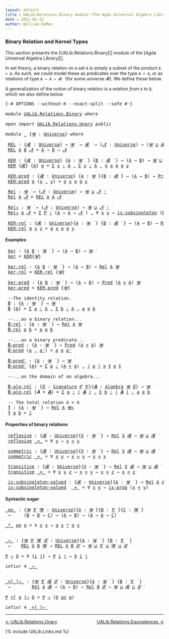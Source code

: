 ```yaml
---
layout: default
title : UALib.Relations.Binary module (The Agda Universal Algebra Library)
date : 2021-01-13
author: William DeMeo
---
```


### <a id="binary-relation-and-kernel-types">Binary Relation and Kernel Types</a>

This section presents the [UALib.Relations.Binary][] module of the [Agda Universal Algebra Library][].

In set theory, a binary relation on a set `A` is simply a subset of the product `A × A`.  As such, we could model these as predicates over the type `A × A`, or as relations of type `A → A → 𝓡 ̇` (for some universe 𝓡). We define these below.

A generalization of the notion of binary relation is a *relation from* `A` *to* `B`, which we also define below.

<pre class="Agda">
<a id="697" class="Symbol">{-#</a> <a id="701" class="Keyword">OPTIONS</a> <a id="709" class="Pragma">--without-K</a> <a id="721" class="Pragma">--exact-split</a> <a id="735" class="Pragma">--safe</a> <a id="742" class="Symbol">#-}</a>

<a id="747" class="Keyword">module</a> <a id="754" href="UALib.Relations.Binary.html" class="Module">UALib.Relations.Binary</a> <a id="777" class="Keyword">where</a>

<a id="784" class="Keyword">open</a> <a id="789" class="Keyword">import</a> <a id="796" href="UALib.Relations.Unary.html" class="Module">UALib.Relations.Unary</a> <a id="818" class="Keyword">public</a>

<a id="826" class="Keyword">module</a> <a id="833" href="UALib.Relations.Binary.html#833" class="Module">_</a> <a id="835" class="Symbol">{</a><a id="836" href="UALib.Relations.Binary.html#836" class="Bound">𝓤</a> <a id="838" class="Symbol">:</a> <a id="840" href="universes.html#551" class="Postulate">Universe</a><a id="848" class="Symbol">}</a> <a id="850" class="Keyword">where</a>

 <a id="858" href="UALib.Relations.Binary.html#858" class="Function">REL</a> <a id="862" class="Symbol">:</a> <a id="864" class="Symbol">{</a><a id="865" href="UALib.Relations.Binary.html#865" class="Bound">𝓡</a> <a id="867" class="Symbol">:</a> <a id="869" href="universes.html#551" class="Postulate">Universe</a><a id="877" class="Symbol">}</a> <a id="879" class="Symbol">→</a> <a id="881" href="UALib.Relations.Binary.html#836" class="Bound">𝓤</a> <a id="883" href="universes.html#758" class="Function Operator">̇</a> <a id="885" class="Symbol">→</a> <a id="887" href="UALib.Relations.Binary.html#865" class="Bound">𝓡</a> <a id="889" href="universes.html#758" class="Function Operator">̇</a> <a id="891" class="Symbol">→</a> <a id="893" class="Symbol">(</a><a id="894" href="UALib.Relations.Binary.html#894" class="Bound">𝓝</a> <a id="896" class="Symbol">:</a> <a id="898" href="universes.html#551" class="Postulate">Universe</a><a id="906" class="Symbol">)</a> <a id="908" class="Symbol">→</a> <a id="910" class="Symbol">(</a><a id="911" href="UALib.Relations.Binary.html#836" class="Bound">𝓤</a> <a id="913" href="Agda.Primitive.html#636" class="Primitive Operator">⊔</a> <a id="915" href="UALib.Relations.Binary.html#865" class="Bound">𝓡</a> <a id="917" href="Agda.Primitive.html#636" class="Primitive Operator">⊔</a> <a id="919" href="UALib.Relations.Binary.html#894" class="Bound">𝓝</a> <a id="921" href="universes.html#527" class="Primitive Operator">⁺</a><a id="922" class="Symbol">)</a> <a id="924" href="universes.html#758" class="Function Operator">̇</a>
 <a id="927" href="UALib.Relations.Binary.html#858" class="Function">REL</a> <a id="931" href="UALib.Relations.Binary.html#931" class="Bound">A</a> <a id="933" href="UALib.Relations.Binary.html#933" class="Bound">B</a> <a id="935" href="UALib.Relations.Binary.html#935" class="Bound">𝓝</a> <a id="937" class="Symbol">=</a> <a id="939" href="UALib.Relations.Binary.html#931" class="Bound">A</a> <a id="941" class="Symbol">→</a> <a id="943" href="UALib.Relations.Binary.html#933" class="Bound">B</a> <a id="945" class="Symbol">→</a> <a id="947" href="UALib.Relations.Binary.html#935" class="Bound">𝓝</a> <a id="949" href="universes.html#758" class="Function Operator">̇</a>

 <a id="953" href="UALib.Relations.Binary.html#953" class="Function">KER</a> <a id="957" class="Symbol">:</a> <a id="959" class="Symbol">{</a><a id="960" href="UALib.Relations.Binary.html#960" class="Bound">𝓡</a> <a id="962" class="Symbol">:</a> <a id="964" href="universes.html#551" class="Postulate">Universe</a><a id="972" class="Symbol">}</a> <a id="974" class="Symbol">{</a><a id="975" href="UALib.Relations.Binary.html#975" class="Bound">A</a> <a id="977" class="Symbol">:</a> <a id="979" href="UALib.Relations.Binary.html#836" class="Bound">𝓤</a> <a id="981" href="universes.html#758" class="Function Operator">̇</a> <a id="983" class="Symbol">}</a> <a id="985" class="Symbol">{</a><a id="986" href="UALib.Relations.Binary.html#986" class="Bound">B</a> <a id="988" class="Symbol">:</a> <a id="990" href="UALib.Relations.Binary.html#960" class="Bound">𝓡</a> <a id="992" href="universes.html#758" class="Function Operator">̇</a> <a id="994" class="Symbol">}</a> <a id="996" class="Symbol">→</a> <a id="998" class="Symbol">(</a><a id="999" href="UALib.Relations.Binary.html#975" class="Bound">A</a> <a id="1001" class="Symbol">→</a> <a id="1003" href="UALib.Relations.Binary.html#986" class="Bound">B</a><a id="1004" class="Symbol">)</a> <a id="1006" class="Symbol">→</a> <a id="1008" href="UALib.Relations.Binary.html#836" class="Bound">𝓤</a> <a id="1010" href="Agda.Primitive.html#636" class="Primitive Operator">⊔</a> <a id="1012" href="UALib.Relations.Binary.html#960" class="Bound">𝓡</a> <a id="1014" href="universes.html#758" class="Function Operator">̇</a>
 <a id="1017" href="UALib.Relations.Binary.html#953" class="Function">KER</a> <a id="1021" class="Symbol">{</a><a id="1022" href="UALib.Relations.Binary.html#1022" class="Bound">𝓡</a><a id="1023" class="Symbol">}</a> <a id="1025" class="Symbol">{</a><a id="1026" href="UALib.Relations.Binary.html#1026" class="Bound">A</a><a id="1027" class="Symbol">}</a> <a id="1029" href="UALib.Relations.Binary.html#1029" class="Bound">g</a> <a id="1031" class="Symbol">=</a> <a id="1033" href="MGS-MLTT.html#3074" class="Function">Σ</a> <a id="1035" href="UALib.Relations.Binary.html#1035" class="Bound">x</a> <a id="1037" href="MGS-MLTT.html#3074" class="Function">꞉</a> <a id="1039" href="UALib.Relations.Binary.html#1026" class="Bound">A</a> <a id="1041" href="MGS-MLTT.html#3074" class="Function">,</a> <a id="1043" href="MGS-MLTT.html#3074" class="Function">Σ</a> <a id="1045" href="UALib.Relations.Binary.html#1045" class="Bound">y</a> <a id="1047" href="MGS-MLTT.html#3074" class="Function">꞉</a> <a id="1049" href="UALib.Relations.Binary.html#1026" class="Bound">A</a> <a id="1051" href="MGS-MLTT.html#3074" class="Function">,</a> <a id="1053" href="UALib.Relations.Binary.html#1029" class="Bound">g</a> <a id="1055" href="UALib.Relations.Binary.html#1035" class="Bound">x</a> <a id="1057" href="UALib.Prelude.Preliminaries.html#5508" class="Datatype Operator">≡</a> <a id="1059" href="UALib.Relations.Binary.html#1029" class="Bound">g</a> <a id="1061" href="UALib.Relations.Binary.html#1045" class="Bound">y</a>

 <a id="1065" href="UALib.Relations.Binary.html#1065" class="Function">KER-pred</a> <a id="1074" class="Symbol">:</a> <a id="1076" class="Symbol">{</a><a id="1077" href="UALib.Relations.Binary.html#1077" class="Bound">𝓡</a> <a id="1079" class="Symbol">:</a> <a id="1081" href="universes.html#551" class="Postulate">Universe</a><a id="1089" class="Symbol">}</a> <a id="1091" class="Symbol">{</a><a id="1092" href="UALib.Relations.Binary.html#1092" class="Bound">A</a> <a id="1094" class="Symbol">:</a> <a id="1096" href="UALib.Relations.Binary.html#836" class="Bound">𝓤</a> <a id="1098" href="universes.html#758" class="Function Operator">̇</a><a id="1099" class="Symbol">}{</a><a id="1101" href="UALib.Relations.Binary.html#1101" class="Bound">B</a> <a id="1103" class="Symbol">:</a> <a id="1105" href="UALib.Relations.Binary.html#1077" class="Bound">𝓡</a> <a id="1107" href="universes.html#758" class="Function Operator">̇</a><a id="1108" class="Symbol">}</a> <a id="1110" class="Symbol">→</a> <a id="1112" class="Symbol">(</a><a id="1113" href="UALib.Relations.Binary.html#1092" class="Bound">A</a> <a id="1115" class="Symbol">→</a> <a id="1117" href="UALib.Relations.Binary.html#1101" class="Bound">B</a><a id="1118" class="Symbol">)</a> <a id="1120" class="Symbol">→</a> <a id="1122" href="UALib.Relations.Unary.html#748" class="Function">Pred</a> <a id="1127" class="Symbol">(</a><a id="1128" href="UALib.Relations.Binary.html#1092" class="Bound">A</a> <a id="1130" href="MGS-MLTT.html#3515" class="Function Operator">×</a> <a id="1132" href="UALib.Relations.Binary.html#1092" class="Bound">A</a><a id="1133" class="Symbol">)</a> <a id="1135" href="UALib.Relations.Binary.html#1077" class="Bound">𝓡</a>
 <a id="1138" href="UALib.Relations.Binary.html#1065" class="Function">KER-pred</a> <a id="1147" href="UALib.Relations.Binary.html#1147" class="Bound">g</a> <a id="1149" class="Symbol">(</a><a id="1150" href="UALib.Relations.Binary.html#1150" class="Bound">x</a> <a id="1152" href="UALib.Prelude.Preliminaries.html#5617" class="InductiveConstructor Operator">,</a> <a id="1154" href="UALib.Relations.Binary.html#1154" class="Bound">y</a><a id="1155" class="Symbol">)</a> <a id="1157" class="Symbol">=</a> <a id="1159" href="UALib.Relations.Binary.html#1147" class="Bound">g</a> <a id="1161" href="UALib.Relations.Binary.html#1150" class="Bound">x</a> <a id="1163" href="UALib.Prelude.Preliminaries.html#5508" class="Datatype Operator">≡</a> <a id="1165" href="UALib.Relations.Binary.html#1147" class="Bound">g</a> <a id="1167" href="UALib.Relations.Binary.html#1154" class="Bound">y</a>

 <a id="1171" href="UALib.Relations.Binary.html#1171" class="Function">Rel</a> <a id="1175" class="Symbol">:</a> <a id="1177" href="UALib.Relations.Binary.html#836" class="Bound">𝓤</a> <a id="1179" href="universes.html#758" class="Function Operator">̇</a> <a id="1181" class="Symbol">→</a> <a id="1183" class="Symbol">(</a><a id="1184" href="UALib.Relations.Binary.html#1184" class="Bound">𝓝</a> <a id="1186" class="Symbol">:</a> <a id="1188" href="universes.html#551" class="Postulate">Universe</a><a id="1196" class="Symbol">)</a> <a id="1198" class="Symbol">→</a> <a id="1200" href="UALib.Relations.Binary.html#836" class="Bound">𝓤</a> <a id="1202" href="Agda.Primitive.html#636" class="Primitive Operator">⊔</a> <a id="1204" href="UALib.Relations.Binary.html#1184" class="Bound">𝓝</a> <a id="1206" href="universes.html#527" class="Primitive Operator">⁺</a> <a id="1208" href="universes.html#758" class="Function Operator">̇</a>
 <a id="1211" href="UALib.Relations.Binary.html#1171" class="Function">Rel</a> <a id="1215" href="UALib.Relations.Binary.html#1215" class="Bound">A</a> <a id="1217" href="UALib.Relations.Binary.html#1217" class="Bound">𝓝</a> <a id="1219" class="Symbol">=</a> <a id="1221" href="UALib.Relations.Binary.html#858" class="Function">REL</a> <a id="1225" href="UALib.Relations.Binary.html#1215" class="Bound">A</a> <a id="1227" href="UALib.Relations.Binary.html#1215" class="Bound">A</a> <a id="1229" href="UALib.Relations.Binary.html#1217" class="Bound">𝓝</a>

 <a id="1233" href="UALib.Relations.Binary.html#1233" class="Function">Rel₀</a> <a id="1238" class="Symbol">:</a> <a id="1240" href="UALib.Relations.Binary.html#836" class="Bound">𝓤</a> <a id="1242" href="universes.html#758" class="Function Operator">̇</a> <a id="1244" class="Symbol">→</a> <a id="1246" class="Symbol">(</a><a id="1247" href="UALib.Relations.Binary.html#1247" class="Bound">𝓝</a> <a id="1249" class="Symbol">:</a> <a id="1251" href="universes.html#551" class="Postulate">Universe</a><a id="1259" class="Symbol">)</a> <a id="1261" class="Symbol">→</a> <a id="1263" href="UALib.Relations.Binary.html#836" class="Bound">𝓤</a> <a id="1265" href="Agda.Primitive.html#636" class="Primitive Operator">⊔</a> <a id="1267" href="UALib.Relations.Binary.html#1247" class="Bound">𝓝</a> <a id="1269" href="universes.html#527" class="Primitive Operator">⁺</a> <a id="1271" href="universes.html#758" class="Function Operator">̇</a>
 <a id="1274" href="UALib.Relations.Binary.html#1233" class="Function">Rel₀</a> <a id="1279" href="UALib.Relations.Binary.html#1279" class="Bound">A</a> <a id="1281" href="UALib.Relations.Binary.html#1281" class="Bound">𝓝</a> <a id="1283" class="Symbol">=</a> <a id="1285" href="MGS-MLTT.html#3074" class="Function">Σ</a> <a id="1287" href="UALib.Relations.Binary.html#1287" class="Bound">P</a> <a id="1289" href="MGS-MLTT.html#3074" class="Function">꞉</a> <a id="1291" class="Symbol">(</a><a id="1292" href="UALib.Relations.Binary.html#1279" class="Bound">A</a> <a id="1294" class="Symbol">→</a> <a id="1296" href="UALib.Relations.Binary.html#1279" class="Bound">A</a> <a id="1298" class="Symbol">→</a> <a id="1300" href="UALib.Relations.Binary.html#1281" class="Bound">𝓝</a> <a id="1302" href="universes.html#758" class="Function Operator">̇</a><a id="1303" class="Symbol">)</a> <a id="1305" href="MGS-MLTT.html#3074" class="Function">,</a> <a id="1307" class="Symbol">∀</a> <a id="1309" href="UALib.Relations.Binary.html#1309" class="Bound">x</a> <a id="1311" href="UALib.Relations.Binary.html#1311" class="Bound">y</a> <a id="1313" class="Symbol">→</a> <a id="1315" href="MGS-Basic-UF.html#743" class="Function">is-subsingleton</a> <a id="1331" class="Symbol">(</a><a id="1332" href="UALib.Relations.Binary.html#1287" class="Bound">P</a> <a id="1334" href="UALib.Relations.Binary.html#1309" class="Bound">x</a> <a id="1336" href="UALib.Relations.Binary.html#1311" class="Bound">y</a><a id="1337" class="Symbol">)</a>

 <a id="1341" href="UALib.Relations.Binary.html#1341" class="Function">KER-rel</a> <a id="1349" class="Symbol">:</a> <a id="1351" class="Symbol">{</a><a id="1352" href="UALib.Relations.Binary.html#1352" class="Bound">𝓡</a> <a id="1354" class="Symbol">:</a> <a id="1356" href="universes.html#551" class="Postulate">Universe</a><a id="1364" class="Symbol">}{</a><a id="1366" href="UALib.Relations.Binary.html#1366" class="Bound">A</a> <a id="1368" class="Symbol">:</a> <a id="1370" href="UALib.Relations.Binary.html#836" class="Bound">𝓤</a> <a id="1372" href="universes.html#758" class="Function Operator">̇</a> <a id="1374" class="Symbol">}</a> <a id="1376" class="Symbol">{</a><a id="1377" href="UALib.Relations.Binary.html#1377" class="Bound">B</a> <a id="1379" class="Symbol">:</a> <a id="1381" href="UALib.Relations.Binary.html#1352" class="Bound">𝓡</a> <a id="1383" href="universes.html#758" class="Function Operator">̇</a> <a id="1385" class="Symbol">}</a> <a id="1387" class="Symbol">→</a> <a id="1389" class="Symbol">(</a><a id="1390" href="UALib.Relations.Binary.html#1366" class="Bound">A</a> <a id="1392" class="Symbol">→</a> <a id="1394" href="UALib.Relations.Binary.html#1377" class="Bound">B</a><a id="1395" class="Symbol">)</a> <a id="1397" class="Symbol">→</a> <a id="1399" href="UALib.Relations.Binary.html#1171" class="Function">Rel</a> <a id="1403" href="UALib.Relations.Binary.html#1366" class="Bound">A</a> <a id="1405" href="UALib.Relations.Binary.html#1352" class="Bound">𝓡</a>
 <a id="1408" href="UALib.Relations.Binary.html#1341" class="Function">KER-rel</a> <a id="1416" href="UALib.Relations.Binary.html#1416" class="Bound">g</a> <a id="1418" href="UALib.Relations.Binary.html#1418" class="Bound">x</a> <a id="1420" href="UALib.Relations.Binary.html#1420" class="Bound">y</a> <a id="1422" class="Symbol">=</a> <a id="1424" href="UALib.Relations.Binary.html#1416" class="Bound">g</a> <a id="1426" href="UALib.Relations.Binary.html#1418" class="Bound">x</a> <a id="1428" href="UALib.Prelude.Preliminaries.html#5508" class="Datatype Operator">≡</a> <a id="1430" href="UALib.Relations.Binary.html#1416" class="Bound">g</a> <a id="1432" href="UALib.Relations.Binary.html#1420" class="Bound">y</a>
</pre>

#### Examples

<pre class="Agda">
 <a id="1475" href="UALib.Relations.Binary.html#1475" class="Function">ker</a> <a id="1479" class="Symbol">:</a> <a id="1481" class="Symbol">{</a><a id="1482" href="UALib.Relations.Binary.html#1482" class="Bound">A</a> <a id="1484" href="UALib.Relations.Binary.html#1484" class="Bound">B</a> <a id="1486" class="Symbol">:</a> <a id="1488" href="UALib.Relations.Binary.html#836" class="Bound">𝓤</a> <a id="1490" href="universes.html#758" class="Function Operator">̇</a> <a id="1492" class="Symbol">}</a> <a id="1494" class="Symbol">→</a> <a id="1496" class="Symbol">(</a><a id="1497" href="UALib.Relations.Binary.html#1482" class="Bound">A</a> <a id="1499" class="Symbol">→</a> <a id="1501" href="UALib.Relations.Binary.html#1484" class="Bound">B</a><a id="1502" class="Symbol">)</a> <a id="1504" class="Symbol">→</a> <a id="1506" href="UALib.Relations.Binary.html#836" class="Bound">𝓤</a> <a id="1508" href="universes.html#758" class="Function Operator">̇</a>
 <a id="1511" href="UALib.Relations.Binary.html#1475" class="Function">ker</a> <a id="1515" class="Symbol">=</a> <a id="1517" href="UALib.Relations.Binary.html#953" class="Function">KER</a><a id="1520" class="Symbol">{</a><a id="1521" href="UALib.Relations.Binary.html#836" class="Bound">𝓤</a><a id="1522" class="Symbol">}</a>

 <a id="1526" href="UALib.Relations.Binary.html#1526" class="Function">ker-rel</a> <a id="1534" class="Symbol">:</a> <a id="1536" class="Symbol">{</a><a id="1537" href="UALib.Relations.Binary.html#1537" class="Bound">A</a> <a id="1539" href="UALib.Relations.Binary.html#1539" class="Bound">B</a> <a id="1541" class="Symbol">:</a> <a id="1543" href="UALib.Relations.Binary.html#836" class="Bound">𝓤</a> <a id="1545" href="universes.html#758" class="Function Operator">̇</a> <a id="1547" class="Symbol">}</a> <a id="1549" class="Symbol">→</a> <a id="1551" class="Symbol">(</a><a id="1552" href="UALib.Relations.Binary.html#1537" class="Bound">A</a> <a id="1554" class="Symbol">→</a> <a id="1556" href="UALib.Relations.Binary.html#1539" class="Bound">B</a><a id="1557" class="Symbol">)</a> <a id="1559" class="Symbol">→</a> <a id="1561" href="UALib.Relations.Binary.html#1171" class="Function">Rel</a> <a id="1565" href="UALib.Relations.Binary.html#1537" class="Bound">A</a> <a id="1567" href="UALib.Relations.Binary.html#836" class="Bound">𝓤</a>
 <a id="1570" href="UALib.Relations.Binary.html#1526" class="Function">ker-rel</a> <a id="1578" class="Symbol">=</a> <a id="1580" href="UALib.Relations.Binary.html#1341" class="Function">KER-rel</a> <a id="1588" class="Symbol">{</a><a id="1589" href="UALib.Relations.Binary.html#836" class="Bound">𝓤</a><a id="1590" class="Symbol">}</a>

 <a id="1594" href="UALib.Relations.Binary.html#1594" class="Function">ker-pred</a> <a id="1603" class="Symbol">:</a> <a id="1605" class="Symbol">{</a><a id="1606" href="UALib.Relations.Binary.html#1606" class="Bound">A</a> <a id="1608" href="UALib.Relations.Binary.html#1608" class="Bound">B</a> <a id="1610" class="Symbol">:</a> <a id="1612" href="UALib.Relations.Binary.html#836" class="Bound">𝓤</a> <a id="1614" href="universes.html#758" class="Function Operator">̇</a> <a id="1616" class="Symbol">}</a> <a id="1618" class="Symbol">→</a> <a id="1620" class="Symbol">(</a><a id="1621" href="UALib.Relations.Binary.html#1606" class="Bound">A</a> <a id="1623" class="Symbol">→</a> <a id="1625" href="UALib.Relations.Binary.html#1608" class="Bound">B</a><a id="1626" class="Symbol">)</a> <a id="1628" class="Symbol">→</a> <a id="1630" href="UALib.Relations.Unary.html#748" class="Function">Pred</a> <a id="1635" class="Symbol">(</a><a id="1636" href="UALib.Relations.Binary.html#1606" class="Bound">A</a> <a id="1638" href="MGS-MLTT.html#3515" class="Function Operator">×</a> <a id="1640" href="UALib.Relations.Binary.html#1606" class="Bound">A</a><a id="1641" class="Symbol">)</a> <a id="1643" href="UALib.Relations.Binary.html#836" class="Bound">𝓤</a>
 <a id="1646" href="UALib.Relations.Binary.html#1594" class="Function">ker-pred</a> <a id="1655" class="Symbol">=</a> <a id="1657" href="UALib.Relations.Binary.html#1065" class="Function">KER-pred</a> <a id="1666" class="Symbol">{</a><a id="1667" href="UALib.Relations.Binary.html#836" class="Bound">𝓤</a><a id="1668" class="Symbol">}</a>

 <a id="1672" class="Comment">--The identity relation.</a>
 <a id="1698" href="UALib.Relations.Binary.html#1698" class="Function">𝟎</a> <a id="1700" class="Symbol">:</a> <a id="1702" class="Symbol">{</a><a id="1703" href="UALib.Relations.Binary.html#1703" class="Bound">A</a> <a id="1705" class="Symbol">:</a> <a id="1707" href="UALib.Relations.Binary.html#836" class="Bound">𝓤</a> <a id="1709" href="universes.html#758" class="Function Operator">̇</a> <a id="1711" class="Symbol">}</a> <a id="1713" class="Symbol">→</a> <a id="1715" href="UALib.Relations.Binary.html#836" class="Bound">𝓤</a> <a id="1717" href="universes.html#758" class="Function Operator">̇</a>
 <a id="1720" href="UALib.Relations.Binary.html#1698" class="Function">𝟎</a> <a id="1722" class="Symbol">{</a><a id="1723" href="UALib.Relations.Binary.html#1723" class="Bound">A</a><a id="1724" class="Symbol">}</a> <a id="1726" class="Symbol">=</a> <a id="1728" href="MGS-MLTT.html#3074" class="Function">Σ</a> <a id="1730" href="UALib.Relations.Binary.html#1730" class="Bound">a</a> <a id="1732" href="MGS-MLTT.html#3074" class="Function">꞉</a> <a id="1734" href="UALib.Relations.Binary.html#1723" class="Bound">A</a> <a id="1736" href="MGS-MLTT.html#3074" class="Function">,</a> <a id="1738" href="MGS-MLTT.html#3074" class="Function">Σ</a> <a id="1740" href="UALib.Relations.Binary.html#1740" class="Bound">b</a> <a id="1742" href="MGS-MLTT.html#3074" class="Function">꞉</a> <a id="1744" href="UALib.Relations.Binary.html#1723" class="Bound">A</a> <a id="1746" href="MGS-MLTT.html#3074" class="Function">,</a> <a id="1748" href="UALib.Relations.Binary.html#1730" class="Bound">a</a> <a id="1750" href="UALib.Prelude.Preliminaries.html#5508" class="Datatype Operator">≡</a> <a id="1752" href="UALib.Relations.Binary.html#1740" class="Bound">b</a>

 <a id="1756" class="Comment">--...as a binary relation...</a>
 <a id="1786" href="UALib.Relations.Binary.html#1786" class="Function">𝟎-rel</a> <a id="1792" class="Symbol">:</a> <a id="1794" class="Symbol">{</a><a id="1795" href="UALib.Relations.Binary.html#1795" class="Bound">A</a> <a id="1797" class="Symbol">:</a> <a id="1799" href="UALib.Relations.Binary.html#836" class="Bound">𝓤</a> <a id="1801" href="universes.html#758" class="Function Operator">̇</a> <a id="1803" class="Symbol">}</a> <a id="1805" class="Symbol">→</a> <a id="1807" href="UALib.Relations.Binary.html#1171" class="Function">Rel</a> <a id="1811" href="UALib.Relations.Binary.html#1795" class="Bound">A</a> <a id="1813" href="UALib.Relations.Binary.html#836" class="Bound">𝓤</a>
 <a id="1816" href="UALib.Relations.Binary.html#1786" class="Function">𝟎-rel</a> <a id="1822" href="UALib.Relations.Binary.html#1822" class="Bound">a</a> <a id="1824" href="UALib.Relations.Binary.html#1824" class="Bound">b</a> <a id="1826" class="Symbol">=</a> <a id="1828" href="UALib.Relations.Binary.html#1822" class="Bound">a</a> <a id="1830" href="UALib.Prelude.Preliminaries.html#5508" class="Datatype Operator">≡</a> <a id="1832" href="UALib.Relations.Binary.html#1824" class="Bound">b</a>

 <a id="1836" class="Comment">--...as a binary predicate...</a>
 <a id="1867" href="UALib.Relations.Binary.html#1867" class="Function">𝟎-pred</a> <a id="1874" class="Symbol">:</a> <a id="1876" class="Symbol">{</a><a id="1877" href="UALib.Relations.Binary.html#1877" class="Bound">A</a> <a id="1879" class="Symbol">:</a> <a id="1881" href="UALib.Relations.Binary.html#836" class="Bound">𝓤</a> <a id="1883" href="universes.html#758" class="Function Operator">̇</a> <a id="1885" class="Symbol">}</a> <a id="1887" class="Symbol">→</a> <a id="1889" href="UALib.Relations.Unary.html#748" class="Function">Pred</a> <a id="1894" class="Symbol">(</a><a id="1895" href="UALib.Relations.Binary.html#1877" class="Bound">A</a> <a id="1897" href="MGS-MLTT.html#3515" class="Function Operator">×</a> <a id="1899" href="UALib.Relations.Binary.html#1877" class="Bound">A</a><a id="1900" class="Symbol">)</a> <a id="1902" href="UALib.Relations.Binary.html#836" class="Bound">𝓤</a>
 <a id="1905" href="UALib.Relations.Binary.html#1867" class="Function">𝟎-pred</a> <a id="1912" class="Symbol">(</a><a id="1913" href="UALib.Relations.Binary.html#1913" class="Bound">a</a> <a id="1915" href="UALib.Prelude.Preliminaries.html#5617" class="InductiveConstructor Operator">,</a> <a id="1917" href="UALib.Relations.Binary.html#1917" class="Bound">a&#39;</a><a id="1919" class="Symbol">)</a> <a id="1921" class="Symbol">=</a> <a id="1923" href="UALib.Relations.Binary.html#1913" class="Bound">a</a> <a id="1925" href="UALib.Prelude.Preliminaries.html#5508" class="Datatype Operator">≡</a> <a id="1927" href="UALib.Relations.Binary.html#1917" class="Bound">a&#39;</a>

 <a id="1932" href="UALib.Relations.Binary.html#1932" class="Function">𝟎-pred&#39;</a> <a id="1940" class="Symbol">:</a> <a id="1942" class="Symbol">{</a><a id="1943" href="UALib.Relations.Binary.html#1943" class="Bound">A</a> <a id="1945" class="Symbol">:</a> <a id="1947" href="UALib.Relations.Binary.html#836" class="Bound">𝓤</a> <a id="1949" href="universes.html#758" class="Function Operator">̇</a> <a id="1951" class="Symbol">}</a> <a id="1953" class="Symbol">→</a> <a id="1955" href="UALib.Relations.Binary.html#836" class="Bound">𝓤</a> <a id="1957" href="universes.html#758" class="Function Operator">̇</a>
 <a id="1960" href="UALib.Relations.Binary.html#1932" class="Function">𝟎-pred&#39;</a> <a id="1968" class="Symbol">{</a><a id="1969" href="UALib.Relations.Binary.html#1969" class="Bound">A</a><a id="1970" class="Symbol">}</a> <a id="1972" class="Symbol">=</a> <a id="1974" href="MGS-MLTT.html#3074" class="Function">Σ</a> <a id="1976" href="UALib.Relations.Binary.html#1976" class="Bound">p</a> <a id="1978" href="MGS-MLTT.html#3074" class="Function">꞉</a> <a id="1980" class="Symbol">(</a><a id="1981" href="UALib.Relations.Binary.html#1969" class="Bound">A</a> <a id="1983" href="MGS-MLTT.html#3515" class="Function Operator">×</a> <a id="1985" href="UALib.Relations.Binary.html#1969" class="Bound">A</a><a id="1986" class="Symbol">)</a> <a id="1988" href="MGS-MLTT.html#3074" class="Function">,</a> <a id="1990" href="UALib.Prelude.Preliminaries.html#7503" class="Function Operator">∣</a> <a id="1992" href="UALib.Relations.Binary.html#1976" class="Bound">p</a> <a id="1994" href="UALib.Prelude.Preliminaries.html#7503" class="Function Operator">∣</a> <a id="1996" href="UALib.Prelude.Preliminaries.html#5508" class="Datatype Operator">≡</a> <a id="1998" href="UALib.Prelude.Preliminaries.html#7581" class="Function Operator">∥</a> <a id="2000" href="UALib.Relations.Binary.html#1976" class="Bound">p</a> <a id="2002" href="UALib.Prelude.Preliminaries.html#7581" class="Function Operator">∥</a>

 <a id="2006" class="Comment">--...on the domain of an algebra...</a>

 <a id="2044" href="UALib.Relations.Binary.html#2044" class="Function">𝟎-alg-rel</a> <a id="2054" class="Symbol">:</a> <a id="2056" class="Symbol">{</a><a id="2057" href="UALib.Relations.Binary.html#2057" class="Bound">𝑆</a> <a id="2059" class="Symbol">:</a> <a id="2061" href="UALib.Algebras.Signatures.html#802" class="Function">Signature</a> <a id="2071" href="universes.html#613" class="Generalizable">𝓞</a> <a id="2073" href="universes.html#617" class="Generalizable">𝓥</a><a id="2074" class="Symbol">}{</a><a id="2076" href="UALib.Relations.Binary.html#2076" class="Bound">𝑨</a> <a id="2078" class="Symbol">:</a> <a id="2080" href="UALib.Algebras.Algebras.html#1471" class="Function">Algebra</a> <a id="2088" href="UALib.Relations.Binary.html#836" class="Bound">𝓤</a> <a id="2090" href="UALib.Relations.Binary.html#2057" class="Bound">𝑆</a><a id="2091" class="Symbol">}</a> <a id="2093" class="Symbol">→</a> <a id="2095" href="UALib.Relations.Binary.html#836" class="Bound">𝓤</a> <a id="2097" href="universes.html#758" class="Function Operator">̇</a>
 <a id="2100" href="UALib.Relations.Binary.html#2044" class="Function">𝟎-alg-rel</a> <a id="2110" class="Symbol">{</a><a id="2111" class="Argument">𝑨</a> <a id="2113" class="Symbol">=</a> <a id="2115" href="UALib.Relations.Binary.html#2115" class="Bound">𝑨</a><a id="2116" class="Symbol">}</a> <a id="2118" class="Symbol">=</a> <a id="2120" href="MGS-MLTT.html#3074" class="Function">Σ</a> <a id="2122" href="UALib.Relations.Binary.html#2122" class="Bound">a</a> <a id="2124" href="MGS-MLTT.html#3074" class="Function">꞉</a> <a id="2126" href="UALib.Prelude.Preliminaries.html#7503" class="Function Operator">∣</a> <a id="2128" href="UALib.Relations.Binary.html#2115" class="Bound">𝑨</a> <a id="2130" href="UALib.Prelude.Preliminaries.html#7503" class="Function Operator">∣</a> <a id="2132" href="MGS-MLTT.html#3074" class="Function">,</a> <a id="2134" href="MGS-MLTT.html#3074" class="Function">Σ</a> <a id="2136" href="UALib.Relations.Binary.html#2136" class="Bound">b</a> <a id="2138" href="MGS-MLTT.html#3074" class="Function">꞉</a> <a id="2140" href="UALib.Prelude.Preliminaries.html#7503" class="Function Operator">∣</a> <a id="2142" href="UALib.Relations.Binary.html#2115" class="Bound">𝑨</a> <a id="2144" href="UALib.Prelude.Preliminaries.html#7503" class="Function Operator">∣</a> <a id="2146" href="MGS-MLTT.html#3074" class="Function">,</a> <a id="2148" href="UALib.Relations.Binary.html#2122" class="Bound">a</a> <a id="2150" href="UALib.Prelude.Preliminaries.html#5508" class="Datatype Operator">≡</a> <a id="2152" href="UALib.Relations.Binary.html#2136" class="Bound">b</a>

 <a id="2156" class="Comment">-- The total relation A × A</a>
 <a id="2185" href="UALib.Relations.Binary.html#2185" class="Function">𝟏</a> <a id="2187" class="Symbol">:</a> <a id="2189" class="Symbol">{</a><a id="2190" href="UALib.Relations.Binary.html#2190" class="Bound">A</a> <a id="2192" class="Symbol">:</a> <a id="2194" href="UALib.Relations.Binary.html#836" class="Bound">𝓤</a> <a id="2196" href="universes.html#758" class="Function Operator">̇</a> <a id="2198" class="Symbol">}</a> <a id="2200" class="Symbol">→</a> <a id="2202" href="UALib.Relations.Binary.html#1171" class="Function">Rel</a> <a id="2206" href="UALib.Relations.Binary.html#2190" class="Bound">A</a> <a id="2208" href="universes.html#504" class="Primitive">𝓤₀</a>
 <a id="2212" href="UALib.Relations.Binary.html#2185" class="Function">𝟏</a> <a id="2214" href="UALib.Relations.Binary.html#2214" class="Bound">a</a> <a id="2216" href="UALib.Relations.Binary.html#2216" class="Bound">b</a> <a id="2218" class="Symbol">=</a> <a id="2220" href="MGS-MLTT.html#408" class="Function">𝟙</a>
</pre>

#### Properties of binary relations

<pre class="Agda">
 <a id="2285" href="UALib.Relations.Binary.html#2285" class="Function">reflexive</a> <a id="2295" class="Symbol">:</a> <a id="2297" class="Symbol">{</a><a id="2298" href="UALib.Relations.Binary.html#2298" class="Bound">𝓡</a> <a id="2300" class="Symbol">:</a> <a id="2302" href="universes.html#551" class="Postulate">Universe</a><a id="2310" class="Symbol">}{</a><a id="2312" href="UALib.Relations.Binary.html#2312" class="Bound">X</a> <a id="2314" class="Symbol">:</a> <a id="2316" href="UALib.Relations.Binary.html#836" class="Bound">𝓤</a> <a id="2318" href="universes.html#758" class="Function Operator">̇</a> <a id="2320" class="Symbol">}</a> <a id="2322" class="Symbol">→</a> <a id="2324" href="UALib.Relations.Binary.html#1171" class="Function">Rel</a> <a id="2328" href="UALib.Relations.Binary.html#2312" class="Bound">X</a> <a id="2330" href="UALib.Relations.Binary.html#2298" class="Bound">𝓡</a> <a id="2332" class="Symbol">→</a> <a id="2334" href="UALib.Relations.Binary.html#836" class="Bound">𝓤</a> <a id="2336" href="Agda.Primitive.html#636" class="Primitive Operator">⊔</a> <a id="2338" href="UALib.Relations.Binary.html#2298" class="Bound">𝓡</a> <a id="2340" href="universes.html#758" class="Function Operator">̇</a>
 <a id="2343" href="UALib.Relations.Binary.html#2285" class="Function">reflexive</a> <a id="2353" href="UALib.Relations.Binary.html#2353" class="Bound Operator">_≈_</a> <a id="2357" class="Symbol">=</a> <a id="2359" class="Symbol">∀</a> <a id="2361" href="UALib.Relations.Binary.html#2361" class="Bound">x</a> <a id="2363" class="Symbol">→</a> <a id="2365" href="UALib.Relations.Binary.html#2361" class="Bound">x</a> <a id="2367" href="UALib.Relations.Binary.html#2353" class="Bound Operator">≈</a> <a id="2369" href="UALib.Relations.Binary.html#2361" class="Bound">x</a>

 <a id="2373" href="UALib.Relations.Binary.html#2373" class="Function">symmetric</a> <a id="2383" class="Symbol">:</a> <a id="2385" class="Symbol">{</a><a id="2386" href="UALib.Relations.Binary.html#2386" class="Bound">𝓡</a> <a id="2388" class="Symbol">:</a> <a id="2390" href="universes.html#551" class="Postulate">Universe</a><a id="2398" class="Symbol">}{</a><a id="2400" href="UALib.Relations.Binary.html#2400" class="Bound">X</a> <a id="2402" class="Symbol">:</a> <a id="2404" href="UALib.Relations.Binary.html#836" class="Bound">𝓤</a> <a id="2406" href="universes.html#758" class="Function Operator">̇</a> <a id="2408" class="Symbol">}</a> <a id="2410" class="Symbol">→</a> <a id="2412" href="UALib.Relations.Binary.html#1171" class="Function">Rel</a> <a id="2416" href="UALib.Relations.Binary.html#2400" class="Bound">X</a> <a id="2418" href="UALib.Relations.Binary.html#2386" class="Bound">𝓡</a> <a id="2420" class="Symbol">→</a> <a id="2422" href="UALib.Relations.Binary.html#836" class="Bound">𝓤</a> <a id="2424" href="Agda.Primitive.html#636" class="Primitive Operator">⊔</a> <a id="2426" href="UALib.Relations.Binary.html#2386" class="Bound">𝓡</a> <a id="2428" href="universes.html#758" class="Function Operator">̇</a>
 <a id="2431" href="UALib.Relations.Binary.html#2373" class="Function">symmetric</a> <a id="2441" href="UALib.Relations.Binary.html#2441" class="Bound Operator">_≈_</a> <a id="2445" class="Symbol">=</a> <a id="2447" class="Symbol">∀</a> <a id="2449" href="UALib.Relations.Binary.html#2449" class="Bound">x</a> <a id="2451" href="UALib.Relations.Binary.html#2451" class="Bound">y</a> <a id="2453" class="Symbol">→</a> <a id="2455" href="UALib.Relations.Binary.html#2449" class="Bound">x</a> <a id="2457" href="UALib.Relations.Binary.html#2441" class="Bound Operator">≈</a> <a id="2459" href="UALib.Relations.Binary.html#2451" class="Bound">y</a> <a id="2461" class="Symbol">→</a> <a id="2463" href="UALib.Relations.Binary.html#2451" class="Bound">y</a> <a id="2465" href="UALib.Relations.Binary.html#2441" class="Bound Operator">≈</a> <a id="2467" href="UALib.Relations.Binary.html#2449" class="Bound">x</a>

 <a id="2471" href="UALib.Relations.Binary.html#2471" class="Function">transitive</a> <a id="2482" class="Symbol">:</a> <a id="2484" class="Symbol">{</a><a id="2485" href="UALib.Relations.Binary.html#2485" class="Bound">𝓡</a> <a id="2487" class="Symbol">:</a> <a id="2489" href="universes.html#551" class="Postulate">Universe</a><a id="2497" class="Symbol">}{</a><a id="2499" href="UALib.Relations.Binary.html#2499" class="Bound">X</a> <a id="2501" class="Symbol">:</a> <a id="2503" href="UALib.Relations.Binary.html#836" class="Bound">𝓤</a> <a id="2505" href="universes.html#758" class="Function Operator">̇</a> <a id="2507" class="Symbol">}</a> <a id="2509" class="Symbol">→</a> <a id="2511" href="UALib.Relations.Binary.html#1171" class="Function">Rel</a> <a id="2515" href="UALib.Relations.Binary.html#2499" class="Bound">X</a> <a id="2517" href="UALib.Relations.Binary.html#2485" class="Bound">𝓡</a> <a id="2519" class="Symbol">→</a> <a id="2521" href="UALib.Relations.Binary.html#836" class="Bound">𝓤</a> <a id="2523" href="Agda.Primitive.html#636" class="Primitive Operator">⊔</a> <a id="2525" href="UALib.Relations.Binary.html#2485" class="Bound">𝓡</a> <a id="2527" href="universes.html#758" class="Function Operator">̇</a>
 <a id="2530" href="UALib.Relations.Binary.html#2471" class="Function">transitive</a> <a id="2541" href="UALib.Relations.Binary.html#2541" class="Bound Operator">_≈_</a> <a id="2545" class="Symbol">=</a> <a id="2547" class="Symbol">∀</a> <a id="2549" href="UALib.Relations.Binary.html#2549" class="Bound">x</a> <a id="2551" href="UALib.Relations.Binary.html#2551" class="Bound">y</a> <a id="2553" href="UALib.Relations.Binary.html#2553" class="Bound">z</a> <a id="2555" class="Symbol">→</a> <a id="2557" href="UALib.Relations.Binary.html#2549" class="Bound">x</a> <a id="2559" href="UALib.Relations.Binary.html#2541" class="Bound Operator">≈</a> <a id="2561" href="UALib.Relations.Binary.html#2551" class="Bound">y</a> <a id="2563" class="Symbol">→</a> <a id="2565" href="UALib.Relations.Binary.html#2551" class="Bound">y</a> <a id="2567" href="UALib.Relations.Binary.html#2541" class="Bound Operator">≈</a> <a id="2569" href="UALib.Relations.Binary.html#2553" class="Bound">z</a> <a id="2571" class="Symbol">→</a> <a id="2573" href="UALib.Relations.Binary.html#2549" class="Bound">x</a> <a id="2575" href="UALib.Relations.Binary.html#2541" class="Bound Operator">≈</a> <a id="2577" href="UALib.Relations.Binary.html#2553" class="Bound">z</a>

 <a id="2581" href="UALib.Relations.Binary.html#2581" class="Function">is-subsingleton-valued</a> <a id="2604" class="Symbol">:</a> <a id="2606" class="Symbol">{</a><a id="2607" href="UALib.Relations.Binary.html#2607" class="Bound">𝓡</a> <a id="2609" class="Symbol">:</a> <a id="2611" href="universes.html#551" class="Postulate">Universe</a><a id="2619" class="Symbol">}{</a><a id="2621" href="UALib.Relations.Binary.html#2621" class="Bound">A</a> <a id="2623" class="Symbol">:</a> <a id="2625" href="UALib.Relations.Binary.html#836" class="Bound">𝓤</a> <a id="2627" href="universes.html#758" class="Function Operator">̇</a> <a id="2629" class="Symbol">}</a> <a id="2631" class="Symbol">→</a> <a id="2633" href="UALib.Relations.Binary.html#1171" class="Function">Rel</a> <a id="2637" href="UALib.Relations.Binary.html#2621" class="Bound">A</a> <a id="2639" href="UALib.Relations.Binary.html#2607" class="Bound">𝓡</a> <a id="2641" class="Symbol">→</a> <a id="2643" href="UALib.Relations.Binary.html#836" class="Bound">𝓤</a> <a id="2645" href="Agda.Primitive.html#636" class="Primitive Operator">⊔</a> <a id="2647" href="UALib.Relations.Binary.html#2607" class="Bound">𝓡</a> <a id="2649" href="universes.html#758" class="Function Operator">̇</a>
 <a id="2652" href="UALib.Relations.Binary.html#2581" class="Function">is-subsingleton-valued</a>  <a id="2676" href="UALib.Relations.Binary.html#2676" class="Bound Operator">_≈_</a> <a id="2680" class="Symbol">=</a> <a id="2682" class="Symbol">∀</a> <a id="2684" href="UALib.Relations.Binary.html#2684" class="Bound">x</a> <a id="2686" href="UALib.Relations.Binary.html#2686" class="Bound">y</a> <a id="2688" class="Symbol">→</a> <a id="2690" href="MGS-Basic-UF.html#1827" class="Function">is-prop</a> <a id="2698" class="Symbol">(</a><a id="2699" href="UALib.Relations.Binary.html#2684" class="Bound">x</a> <a id="2701" href="UALib.Relations.Binary.html#2676" class="Bound Operator">≈</a> <a id="2703" href="UALib.Relations.Binary.html#2686" class="Bound">y</a><a id="2704" class="Symbol">)</a>
</pre>

#### Syntactic sugar

<pre class="Agda">
<a id="_on_"></a><a id="2753" href="UALib.Relations.Binary.html#2753" class="Function Operator">_on_</a> <a id="2758" class="Symbol">:</a> <a id="2760" class="Symbol">{</a><a id="2761" href="UALib.Relations.Binary.html#2761" class="Bound">𝓤</a> <a id="2763" href="UALib.Relations.Binary.html#2763" class="Bound">𝓥</a> <a id="2765" href="UALib.Relations.Binary.html#2765" class="Bound">𝓦</a> <a id="2767" class="Symbol">:</a> <a id="2769" href="universes.html#551" class="Postulate">Universe</a><a id="2777" class="Symbol">}{</a><a id="2779" href="UALib.Relations.Binary.html#2779" class="Bound">A</a> <a id="2781" class="Symbol">:</a> <a id="2783" href="UALib.Relations.Binary.html#2761" class="Bound">𝓤</a> <a id="2785" href="universes.html#758" class="Function Operator">̇</a><a id="2786" class="Symbol">}{</a><a id="2788" href="UALib.Relations.Binary.html#2788" class="Bound">B</a> <a id="2790" class="Symbol">:</a> <a id="2792" href="UALib.Relations.Binary.html#2763" class="Bound">𝓥</a> <a id="2794" href="universes.html#758" class="Function Operator">̇</a><a id="2795" class="Symbol">}{</a><a id="2797" href="UALib.Relations.Binary.html#2797" class="Bound">C</a> <a id="2799" class="Symbol">:</a> <a id="2801" href="UALib.Relations.Binary.html#2765" class="Bound">𝓦</a> <a id="2803" href="universes.html#758" class="Function Operator">̇</a><a id="2804" class="Symbol">}</a>
 <a id="2807" class="Symbol">→</a>     <a id="2813" class="Symbol">(</a><a id="2814" href="UALib.Relations.Binary.html#2788" class="Bound">B</a> <a id="2816" class="Symbol">→</a> <a id="2818" href="UALib.Relations.Binary.html#2788" class="Bound">B</a> <a id="2820" class="Symbol">→</a> <a id="2822" href="UALib.Relations.Binary.html#2797" class="Bound">C</a><a id="2823" class="Symbol">)</a> <a id="2825" class="Symbol">→</a> <a id="2827" class="Symbol">(</a><a id="2828" href="UALib.Relations.Binary.html#2779" class="Bound">A</a> <a id="2830" class="Symbol">→</a> <a id="2832" href="UALib.Relations.Binary.html#2788" class="Bound">B</a><a id="2833" class="Symbol">)</a> <a id="2835" class="Symbol">→</a> <a id="2837" class="Symbol">(</a><a id="2838" href="UALib.Relations.Binary.html#2779" class="Bound">A</a> <a id="2840" class="Symbol">→</a> <a id="2842" href="UALib.Relations.Binary.html#2779" class="Bound">A</a> <a id="2844" class="Symbol">→</a> <a id="2846" href="UALib.Relations.Binary.html#2797" class="Bound">C</a><a id="2847" class="Symbol">)</a>

<a id="2850" href="UALib.Relations.Binary.html#2850" class="Bound Operator">_*_</a> <a id="2854" href="UALib.Relations.Binary.html#2753" class="Function Operator">on</a> <a id="2857" href="UALib.Relations.Binary.html#2857" class="Bound">g</a> <a id="2859" class="Symbol">=</a> <a id="2861" class="Symbol">λ</a> <a id="2863" href="UALib.Relations.Binary.html#2863" class="Bound">x</a> <a id="2865" href="UALib.Relations.Binary.html#2865" class="Bound">y</a> <a id="2867" class="Symbol">→</a> <a id="2869" href="UALib.Relations.Binary.html#2857" class="Bound">g</a> <a id="2871" href="UALib.Relations.Binary.html#2863" class="Bound">x</a> <a id="2873" href="UALib.Relations.Binary.html#2850" class="Bound Operator">*</a> <a id="2875" href="UALib.Relations.Binary.html#2857" class="Bound">g</a> <a id="2877" href="UALib.Relations.Binary.html#2865" class="Bound">y</a>


<a id="_⇒_"></a><a id="2881" href="UALib.Relations.Binary.html#2881" class="Function Operator">_⇒_</a> <a id="2885" class="Symbol">:</a> <a id="2887" class="Symbol">{</a><a id="2888" href="UALib.Relations.Binary.html#2888" class="Bound">𝓤</a> <a id="2890" href="UALib.Relations.Binary.html#2890" class="Bound">𝓥</a> <a id="2892" href="UALib.Relations.Binary.html#2892" class="Bound">𝓦</a> <a id="2894" href="UALib.Relations.Binary.html#2894" class="Bound">𝓧</a> <a id="2896" class="Symbol">:</a> <a id="2898" href="universes.html#551" class="Postulate">Universe</a><a id="2906" class="Symbol">}{</a><a id="2908" href="UALib.Relations.Binary.html#2908" class="Bound">A</a> <a id="2910" class="Symbol">:</a> <a id="2912" href="UALib.Relations.Binary.html#2888" class="Bound">𝓤</a> <a id="2914" href="universes.html#758" class="Function Operator">̇</a> <a id="2916" class="Symbol">}</a> <a id="2918" class="Symbol">{</a><a id="2919" href="UALib.Relations.Binary.html#2919" class="Bound">B</a> <a id="2921" class="Symbol">:</a> <a id="2923" href="UALib.Relations.Binary.html#2890" class="Bound">𝓥</a> <a id="2925" href="universes.html#758" class="Function Operator">̇</a> <a id="2927" class="Symbol">}</a>
 <a id="2930" class="Symbol">→</a>    <a id="2935" href="UALib.Relations.Binary.html#858" class="Function">REL</a> <a id="2939" href="UALib.Relations.Binary.html#2908" class="Bound">A</a> <a id="2941" href="UALib.Relations.Binary.html#2919" class="Bound">B</a> <a id="2943" href="UALib.Relations.Binary.html#2892" class="Bound">𝓦</a> <a id="2945" class="Symbol">→</a> <a id="2947" href="UALib.Relations.Binary.html#858" class="Function">REL</a> <a id="2951" href="UALib.Relations.Binary.html#2908" class="Bound">A</a> <a id="2953" href="UALib.Relations.Binary.html#2919" class="Bound">B</a> <a id="2955" href="UALib.Relations.Binary.html#2894" class="Bound">𝓧</a> <a id="2957" class="Symbol">→</a> <a id="2959" href="UALib.Relations.Binary.html#2888" class="Bound">𝓤</a> <a id="2961" href="Agda.Primitive.html#636" class="Primitive Operator">⊔</a> <a id="2963" href="UALib.Relations.Binary.html#2890" class="Bound">𝓥</a> <a id="2965" href="Agda.Primitive.html#636" class="Primitive Operator">⊔</a> <a id="2967" href="UALib.Relations.Binary.html#2892" class="Bound">𝓦</a> <a id="2969" href="Agda.Primitive.html#636" class="Primitive Operator">⊔</a> <a id="2971" href="UALib.Relations.Binary.html#2894" class="Bound">𝓧</a> <a id="2973" href="universes.html#758" class="Function Operator">̇</a>

<a id="2976" href="UALib.Relations.Binary.html#2976" class="Bound">P</a> <a id="2978" href="UALib.Relations.Binary.html#2881" class="Function Operator">⇒</a> <a id="2980" href="UALib.Relations.Binary.html#2980" class="Bound">Q</a> <a id="2982" class="Symbol">=</a> <a id="2984" class="Symbol">∀</a> <a id="2986" class="Symbol">{</a><a id="2987" href="UALib.Relations.Binary.html#2987" class="Bound">i</a> <a id="2989" href="UALib.Relations.Binary.html#2989" class="Bound">j</a><a id="2990" class="Symbol">}</a> <a id="2992" class="Symbol">→</a> <a id="2994" href="UALib.Relations.Binary.html#2976" class="Bound">P</a> <a id="2996" href="UALib.Relations.Binary.html#2987" class="Bound">i</a> <a id="2998" href="UALib.Relations.Binary.html#2989" class="Bound">j</a> <a id="3000" class="Symbol">→</a> <a id="3002" href="UALib.Relations.Binary.html#2980" class="Bound">Q</a> <a id="3004" href="UALib.Relations.Binary.html#2987" class="Bound">i</a> <a id="3006" href="UALib.Relations.Binary.html#2989" class="Bound">j</a>

<a id="3009" class="Keyword">infixr</a> <a id="3016" class="Number">4</a> <a id="3018" href="UALib.Relations.Binary.html#2881" class="Function Operator">_⇒_</a>


<a id="_=[_]⇒_"></a><a id="3024" href="UALib.Relations.Binary.html#3024" class="Function Operator">_=[_]⇒_</a> <a id="3032" class="Symbol">:</a> <a id="3034" class="Symbol">{</a><a id="3035" href="UALib.Relations.Binary.html#3035" class="Bound">𝓤</a> <a id="3037" href="UALib.Relations.Binary.html#3037" class="Bound">𝓥</a> <a id="3039" href="UALib.Relations.Binary.html#3039" class="Bound">𝓡</a> <a id="3041" href="UALib.Relations.Binary.html#3041" class="Bound">𝓢</a> <a id="3043" class="Symbol">:</a> <a id="3045" href="universes.html#551" class="Postulate">Universe</a><a id="3053" class="Symbol">}{</a><a id="3055" href="UALib.Relations.Binary.html#3055" class="Bound">A</a> <a id="3057" class="Symbol">:</a> <a id="3059" href="UALib.Relations.Binary.html#3035" class="Bound">𝓤</a> <a id="3061" href="universes.html#758" class="Function Operator">̇</a> <a id="3063" class="Symbol">}</a> <a id="3065" class="Symbol">{</a><a id="3066" href="UALib.Relations.Binary.html#3066" class="Bound">B</a> <a id="3068" class="Symbol">:</a> <a id="3070" href="UALib.Relations.Binary.html#3037" class="Bound">𝓥</a> <a id="3072" href="universes.html#758" class="Function Operator">̇</a> <a id="3074" class="Symbol">}</a>
 <a id="3077" class="Symbol">→</a>        <a id="3086" href="UALib.Relations.Binary.html#1171" class="Function">Rel</a> <a id="3090" href="UALib.Relations.Binary.html#3055" class="Bound">A</a> <a id="3092" href="UALib.Relations.Binary.html#3039" class="Bound">𝓡</a> <a id="3094" class="Symbol">→</a> <a id="3096" class="Symbol">(</a><a id="3097" href="UALib.Relations.Binary.html#3055" class="Bound">A</a> <a id="3099" class="Symbol">→</a> <a id="3101" href="UALib.Relations.Binary.html#3066" class="Bound">B</a><a id="3102" class="Symbol">)</a> <a id="3104" class="Symbol">→</a> <a id="3106" href="UALib.Relations.Binary.html#1171" class="Function">Rel</a> <a id="3110" href="UALib.Relations.Binary.html#3066" class="Bound">B</a> <a id="3112" href="UALib.Relations.Binary.html#3041" class="Bound">𝓢</a> <a id="3114" class="Symbol">→</a> <a id="3116" href="UALib.Relations.Binary.html#3035" class="Bound">𝓤</a> <a id="3118" href="Agda.Primitive.html#636" class="Primitive Operator">⊔</a> <a id="3120" href="UALib.Relations.Binary.html#3039" class="Bound">𝓡</a> <a id="3122" href="Agda.Primitive.html#636" class="Primitive Operator">⊔</a> <a id="3124" href="UALib.Relations.Binary.html#3041" class="Bound">𝓢</a> <a id="3126" href="universes.html#758" class="Function Operator">̇</a>

<a id="3129" href="UALib.Relations.Binary.html#3129" class="Bound">P</a> <a id="3131" href="UALib.Relations.Binary.html#3024" class="Function Operator">=[</a> <a id="3134" href="UALib.Relations.Binary.html#3134" class="Bound">g</a> <a id="3136" href="UALib.Relations.Binary.html#3024" class="Function Operator">]⇒</a> <a id="3139" href="UALib.Relations.Binary.html#3139" class="Bound">Q</a> <a id="3141" class="Symbol">=</a> <a id="3143" href="UALib.Relations.Binary.html#3129" class="Bound">P</a> <a id="3145" href="UALib.Relations.Binary.html#2881" class="Function Operator">⇒</a> <a id="3147" class="Symbol">(</a><a id="3148" href="UALib.Relations.Binary.html#3139" class="Bound">Q</a> <a id="3150" href="UALib.Relations.Binary.html#2753" class="Function Operator">on</a> <a id="3153" href="UALib.Relations.Binary.html#3134" class="Bound">g</a><a id="3154" class="Symbol">)</a>

<a id="3157" class="Keyword">infixr</a> <a id="3164" class="Number">4</a> <a id="3166" href="UALib.Relations.Binary.html#3024" class="Function Operator">_=[_]⇒_</a>
</pre>


--------------------------------------

[← UALib.Relations.Unary](UALib.Relations.Unary.html)
<span style="float:right;">[UALib.Relations.Equivalences →](UALib.Relations.Equivalences.html)</span>

{% include UALib.Links.md %}
